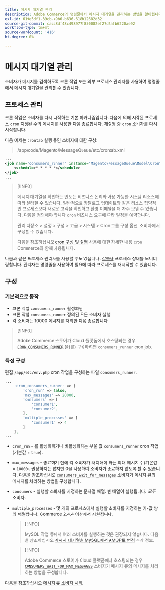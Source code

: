 ```yaml
---
title: 메시지 대기열 관리
description: Adobe Commerce의 명령줄에서 메시지 대기열을 관리하는 방법을 알아봅니다.
exl-id: 619e5df1-39cb-49b6-b636-618b12682d32
source-git-commit: caca8df48c498977f830082ef27d9afb6220ae92
workflow-type: tm+mt
source-wordcount: '416'
ht-degree: 0%

---
```


# 메시지 대기열 관리

소비자가 메시지를 검색하도록 크론 작업 또는 외부 프로세스 관리자를 사용하여 명령줄에서 메시지 대기열을 관리할 수 있습니다.

## 프로세스 관리

크론 작업은 소비자를 다시 시작하는 기본 메커니즘입니다. 다음에 의해 시작된 프로세스 `cron` 지정된 수의 메시지를 사용한 다음 종료합니다. 재실행 중 `cron` 소비자를 다시 시작합니다.

다음 예제는 `crontab` 실행 중인 소비자에 대한 구성:

> /app/code/Magento/MessageQueue/etc/crontab.xml

```xml
...
<job name="consumers_runner" instance="Magento\MessageQueue\Model\Cron\ConsumersRunner" method="run">
    <schedule>* * * * *</schedule>
</job>
...
```

>[!INFO]
>
>메시지 대기열을 확인하는 빈도는 비즈니스 논리와 사용 가능한 시스템 리소스에 따라 달라질 수 있습니다. 일반적으로 카탈로그 업데이트와 같은 리소스 집약적인 프로세스보다 새로운 고객을 확인하고 환영 이메일을 더 자주 보낼 수 있습니다. 다음을 정의해야 합니다 `cron` 비즈니스 요구에 따라 일정을 예약합니다.
>
>관리 저장소 > 설정 > 구성 > 고급 > 시스템 > Cron 그룹 구성 옵션: 소비자에서 구성할 수 있습니다.
>
>다음을 참조하십시오 [cron 구성 및 실행](../cli/configure-cron-jobs.md) 사용에 대한 자세한 내용 `cron` Commerce와 함께 사용됩니다.

다음과 같은 프로세스 관리자를 사용할 수도 있습니다. [감독자](http://supervisord.org/index.html) 프로세스 상태를 모니터링합니다. 관리자는 명령줄을 사용하여 필요에 따라 프로세스를 재시작할 수 있습니다.

## 구성

### 기본적으로 동작

- 크론 작업 `consumers_runner` 활성화됨
- 크론 작업 `consumers_runner` 정의된 모든 소비자 실행
- 각 소비자는 10000 메시지를 처리한 다음 종료합니다

>[!INFO]
>
>Adobe Commerce 스토어가 Cloud 플랫폼에서 호스팅되는 경우 [`CRON_CONSUMERS_RUNNER`](https://experienceleague.adobe.com/docs/commerce-cloud-service/user-guide/configure/env/stage/variables-deploy.html#cron_consumers_runner) 을(를) 구성하려면 `consumers_runner` cron job.

### 특정 구성

편집 `/app/etc/env.php` cron 작업을 구성하는 파일 `consumers_runner`.

```php
...
    'cron_consumers_runner' => [
        'cron_run' => false,
        'max_messages' => 20000,
        'consumers' => [
            'consumer1',
            'consumer2',
        ],
        'multiple_processes' => [
            'consumer1' => 4
        ]
    ],
...
```

- `cron_run` - 를 활성화하거나 비활성화하는 부울 값 `consumers_runner` cron 작업(기본값 = `true`).
- `max_messages` - 종료하기 전에 각 소비자가 처리해야 하는 최대 메시지 수(기본값 = `10000`). 권장하지는 않지만 0을 사용하여 소비자가 종료하지 않도록 할 수 있습니다. 다음을 참조하십시오 [`consumers_wait_for_messages`](../reference/config-reference-envphp.md#consumerswaitformessages) 소비자가 메시지 큐의 메시지를 처리하는 방법을 구성합니다.
- `consumers` - 실행할 소비자를 지정하는 문자열 배열. 빈 배열이 실행됩니다. *모두* 소비자.
- `multiple_processes` - 몇 개의 프로세스에서 실행할 소비자를 지정하는 키-값 쌍의 배열입니다. Commerce 2.4.4 이상에서 지원됩니다.

   >[!INFO]
   >
   >MySQL 작업 큐에서 여러 소비자를 실행하는 것은 권장되지 않습니다. 다음을 참조하십시오 [메시지 대기열을 MySQL에서 AMQP로 변경](https://developer.adobe.com/commerce/php/development/components/message-queues/#change-message-queue-from-mysql-to-amqp) 추가 정보.

   >[!INFO]
   >
   >Adobe Commerce 스토어가 Cloud 플랫폼에서 호스팅되는 경우 [`CONSUMERS_WAIT_FOR_MAX_MESSAGES`](https://experienceleague.adobe.com/docs/commerce-cloud-service/user-guide/configure/env/stage/variables-deploy.html#consumers_wait_for_max_messages) 소비자가 메시지 큐의 메시지를 처리하는 방법을 구성합니다.

다음을 참조하십시오 [메시지 큐 소비자 시작](../cli/start-message-queues.md).
